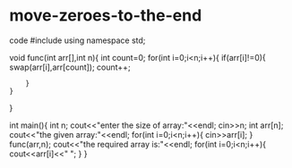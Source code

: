 # move-zeroes-to-the-end
code
#include<iostream>
using namespace std;

void func(int arr[],int n){
    int count=0;
    for(int i=0;i<n;i++){
        if(arr[i]!=0){
          swap(arr[i],arr[count]);
          count++;
          
        }
    }
}

int main(){
    int n;
    cout<<"enter the size of array:"<<endl;
    cin>>n;
    int arr[n];
    cout<<"the given array:"<<endl;
    for(int i=0;i<n;i++){
    cin>>arr[i];
    }
    func(arr,n);
    cout<<"the required array is:"<<endl;
    for(int i=0;i<n;i++){
        cout<<arr[i]<<" ";
    }
}
